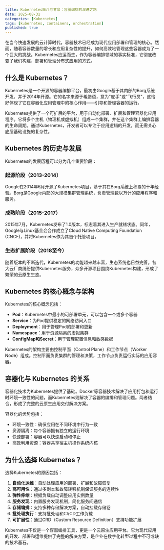 ```yaml
---
title: Kubernetes简介与背景：容器编排的演进之路
date: 2025-08-31
categories: [Kubernetes]
tags: [kubernetes, containers, orchestration]
published: true
---
```


在当今快速发展的云计算时代，容器技术已经成为现代应用部署和管理的核心。然而，随着容器数量的增长和应用复杂性的提升，如何高效地管理这些容器成为了一个巨大的挑战。Kubernetes应运而生，作为容器编排领域的事实标准，它彻底改变了我们构建、部署和管理分布式应用的方式。

## 什么是 Kubernetes？

Kubernetes是一个开源的容器编排平台，最初由Google基于其内部的Borg系统开发，并于2014年开源。它的名字来源于希腊语，意为"舵手"或"飞行员"，这恰好体现了它在容器化应用管理中的核心作用——引导和管理容器的运行。

Kubernetes提供了一个可扩展的平台，用于自动化部署、扩展和管理容器化应用程序。它将多个主机（物理机或虚拟机）组成一个集群，并在这个集群上编排容器的生命周期。通过Kubernetes，开发者可以专注于应用逻辑的开发，而无需关心底层基础设施的复杂性。

## Kubernetes 的历史与发展

Kubernetes的发展历程可以分为几个重要阶段：

### 起源阶段（2013-2014）

Google在2014年6月开源了Kubernetes项目，基于其在Borg系统上积累的十年经验。Borg是Google内部的大规模集群管理系统，负责管理数以万计的应用程序和服务。

### 成熟阶段（2015-2017）

2015年7月，Kubernetes发布了1.0版本，标志着其进入生产就绪状态。同年，Google与Linux基金会合作成立了Cloud Native Computing Foundation (CNCF)，并将Kubernetes作为其首个托管项目。

### 生态扩展阶段（2018至今）

随着版本的不断迭代，Kubernetes的功能越来越丰富，生态系统也日益完善。各大云厂商纷纷提供Kubernetes服务，众多开源项目围绕Kubernetes构建，形成了繁荣的云原生生态。

## Kubernetes 的核心概念与架构

Kubernetes的核心概念包括：

- **Pod**：Kubernetes中最小的可部署单元，可以包含一个或多个容器
- **Service**：为Pod提供稳定的网络访问入口
- **Deployment**：用于管理Pod的部署和更新
- **Namespace**：用于资源隔离的虚拟集群
- **ConfigMap和Secret**：用于管理配置信息和敏感数据

Kubernetes的架构主要由控制平面（Control Plane）和工作节点（Worker Node）组成。控制平面负责集群的管理和决策，工作节点负责运行实际的应用容器。

## 容器化与 Kubernetes 的关系

容器化技术为Kubernetes提供了基础。Docker等容器技术解决了应用打包和运行时环境一致性的问题，而Kubernetes则解决了容器的编排和管理问题。两者结合，形成了完整的云原生应用交付解决方案。

容器化的优势包括：
- 环境一致性：确保应用在不同环境中行为一致
- 资源隔离：每个容器拥有独立的运行环境
- 快速部署：容器可以快速启动和停止
- 高效利用资源：容器共享宿主机操作系统内核

## 为什么选择 Kubernetes？

选择Kubernetes的原因包括：

1. **自动化运维**：自动处理应用的部署、扩展和故障恢复
2. **高可用性**：通过多副本和故障转移机制保证服务的连续性
3. **弹性伸缩**：根据负载自动调整应用实例数量
4. **服务发现**：内置服务发现机制，简化服务间通信
5. **存储编排**：支持多种存储解决方案，自动挂载存储卷
6. **批处理执行**：支持批处理和CI/CD工作负载
7. **可扩展性**：通过CRD（Custom Resource Definition）支持功能扩展

Kubernetes不仅是一个容器编排工具，更是一个云原生应用平台。它为现代应用的开发、部署和运维提供了完整的解决方案，是企业在数字化转型过程中不可或缺的技术基石。